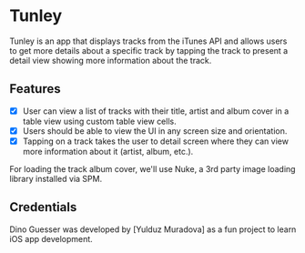 # Tunley

Tunley is an app that displays tracks from the iTunes API and allows users to get more details about a specific track by tapping the track to present a detail view showing more information about the track.

## Features ##

- [x] User can view a list of tracks with their title, artist and album cover in a table view using custom table view cells.
- [x] Users should be able to view the UI in any screen size and orientation.
- [x] Tapping on a track takes the user to detail screen where they can view more information about it (artist, album, etc.).

For loading the track album cover, we'll use Nuke, a 3rd party image loading library installed via SPM.

## Credentials ##
Dino Guesser was developed by [Yulduz Muradova] as a fun project to learn iOS app development.

